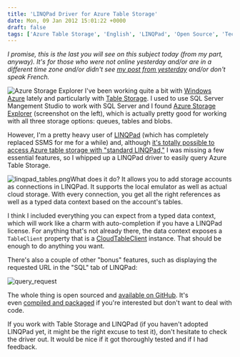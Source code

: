 ```yaml
---
title: 'LINQPad Driver for Azure Table Storage'
date: Mon, 09 Jan 2012 15:01:22 +0000
draft: false
tags: ['Azure Table Storage', 'English', 'LINQPad', 'Open Source', 'Technology', 'Windows Azure']
---
```


_I promise, this is the last you will see on this subject today (from my part, anyway). It's for those who were not online yesterday and/or are in a different time zone and/or didn't see [my post from yesterday](http://blog.madd0.com/2012/01/08/driver-azure-table-storage-pour-linqpad/ "Driver Azure Table Storage pour LINQPad") and/or don't speak French._

![](http://madd0.files.wordpress.com/2012/01/ase4_tables.png?w=150&h=108 "Azure Storage Explorer") I've been working quite a bit with [Windows Azure](http://www.windowsazure.com/) lately and particularly with [Table Storage](http://msdn.microsoft.com/en-us/library/windowsazure/dd179463.aspx). I used to use SQL Server Mangement Studio to work with SQL Server and I found [Azure Storage Explorer](http://azurestorageexplorer.codeplex.com/) (screenshot on the left), which is actually pretty good for working with all three storage options: queues, tables and blobs.

However, I'm a pretty heavy user of [LINQPad](http://www.linqpad.net/) (which has completely replaced SSMS for me for a while) and, although [it's totally possible to access Azure table storage with "standard LINQPad,"](http://consultingblogs.emc.com/jamiethomson/archive/2009/07/06/linqpad-and-azure.aspx) I was missing a few essential features, so I whipped up a LINQPad driver to easily query Azure Table Storage.

![](http://madd0.files.wordpress.com/2012/01/linqpad_tables.png "linqpad_tables.png")What does it do? It allows you to add storage accounts as connections in LINQPad. It supports the local emulator as well as actual cloud storage. With every connection, you get all the right references as well as a typed data context based on the account's tables.

I think I included everything you can expect from a typed data context, which will work like a charm with auto-completion if you have a LINQPad license. For anything that's not already there, the data context exposes a `TableClient` property that is a [CloudTableClient](http://msdn.microsoft.com/en-us/library/microsoft.windowsazure.storageclient.cloudtableclient_members.aspx) instance. That should be enough to do anything you want.

There's also a couple of other "bonus" features, such as displaying the requested URL in the "SQL" tab of LINQPad:

![](http://madd0.files.wordpress.com/2012/01/query_request.png "query_request")

The whole thing is open sourced and [available on GitHub](https://github.com/madd0/AzureStorageDriver). It's even [compiled and packaged](https://github.com/madd0/AzureStorageDriver/downloads) if you're interested but don't want to deal with code.

If you work with Table Storage and LINQPad (if you haven't adopted LINQPad yet, it might be the right excuse to test it), don't hesitate to check the driver out. It would be nice if it got thoroughly tested and if I had feedback.